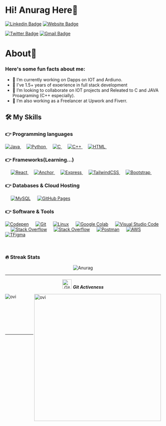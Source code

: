 
# Hi! Anurag Here👋

[![Linkedin Badge](https://img.shields.io/badge/-Anurag-blue?style=flat&logo=Linkedin&logoColor=white&link=https://www.linkedin.com/in/anurag-sharma-6b1a7b226/)](https://www.linkedin.com/in/anurag-sharma-6b1a7b226/)  [![Website Badge](https://img.shields.io/badge/-proAnurag-47CCCC?style=flat&logo=Google-Chrome&logoColor=white&link=https://probhavesh.vercel.app/)](https://bhavesh.pro/)

[![Twitter Badge](https://img.shields.io/badge/-@anu900mnda-1ca0f1?style=flat&labelColor=1ca0f1&logo=twitter&logoColor=white&link=https://twitter.com/anu900mnda)](https://twitter.com/anu900mnda)  [![Gmail Badge](https://img.shields.io/badge/-proAnurag-c14438?style=flat&logo=Gmail&logoColor=white&link=mailto:anurag.mnda@gmail.com)](mailto:anurag.mnda@gmail.com)

# About🧐

<h3> Here's some fun facts about me: </h3>

- 🔭 I’m currently working on Dapps on IOT and Ardiuno.
- 🌱 I've 1.5+ years of exoerience in full stack development
- 👯 I’m looking to collaborate on IOT projects and Releated to C and JAVA Proagraming (C++ especially).
- 🤔 I’m also working as a Freelancer at Upwork and Fiverr.

## 🛠️ My Skills

### 👉 Programming languages

<p align="left"> 
  

  <a href="/">
    <img alt="Java" src="https://img.shields.io/badge/Java-0175C2?style=for-the-badge&logo=java&logoColor=white"/>
  </a>
&emsp;
<a href="/">
    <img alt="Python" src="https://img.shields.io/badge/Python-FFD43B?style=for-the-badge&logo=python&logoColor=darkgreen"/>
  </a>
  &emsp;
<a href="/">
    <img alt="C" src="https://img.shields.io/badge/C-ED8B00?style=for-the-badge&logo=C&logoColor=white"/>
  </a>
   &emsp;
  <a href="/">
    <img alt="C++" src="https://img.shields.io/badge/C++-ED8B00?style=for-the-badge&logo=C++&logoColor=white"/>
  </a>
  &emsp;
<a href="/">
    <img alt="HTML" src="https://img.shields.io/badge/html-ED8B00?style=for-the-badge&logo=html5&logoColor=white"/>
  </a>
   &emsp;

</p>

### 👉 Frameworks(Learning...)
<p align="left"> 
&emsp;
  <a href="/" target="_blank"> 
     <img alt="React" src="https://img.shields.io/badge/React-02569B?style=for-the-badge&logo=react&logoColor=white">
   </a>
  &emsp;
  <a href="/" target="_blank"> 
     <img alt="Anchor" src="https://img.shields.io/badge/Anchor-02569B?style=for-the-badge&logo=anchor&logoColor=white">
   </a>
  &emsp; 
  <a href="/" target="_blank"> 
   <img alt="Express" src="https://img.shields.io/badge/Express-FF6F00?style=for-the-badge&logo=express&logoColor=white">
  </a>   
  &emsp;
  <a href="/" target="_blank">
    <img alt="TailwindCSS" src="https://img.shields.io/badge/TailwindCSS-F7931E?style=for-the-badge&logo=tailwindcss&logoColor=white">
  </a> 
   &emsp;
  <a href="/" target="_blank"> 
    <img alt="Bootstrap" src="https://img.shields.io/badge/Bootstrap-D00000?style=for-the-badge&logo=bootstrap&logoColor=white"/>
  </a>
  &emsp;
  </p>

### 👉 Databases & Cloud Hosting
<p align="left">
  &emsp;
    <a href="/"><img alt="MySQL" src="https://img.shields.io/badge/MySQL-00000F?style=for-the-badge&logo=mysql&logoColor=white"></a>
  &emsp;
    <a href="/"><img alt="GitHub Pages" src="https://img.shields.io/badge/GitHub-100000?style=for-the-badge&logo=github&logoColor=white"></a>
 </p>

 ### 👉 Software & Tools
 
<p>
    <a href="#"><img alt="Codepen" src="https://img.shields.io/badge/Codepen-000000?style=for-the-badge&logo=codepen&logoColor=white"></a>
  &emsp;
    <a href="#"><img alt="Git" src="https://img.shields.io/badge/Git-F05032?style=for-the-badge&logo=git&logoColor=white"></a>
  &emsp;
    <a href="#"><img alt="Linux" src="https://img.shields.io/badge/Linux-FCC624?style=for-the-badge&logo=linux&logoColor=black"></a>
  &emsp;
    <a href="#"><img alt="Google Colab" src="https://img.shields.io/badge/Colab-F9AB00?style=for-the-badge&logo=googlecolab&color=525252"></a>
  &emsp;
    <a href="#"><img alt="Visual Studio Code" src="https://img.shields.io/badge/Visual_Studio_Code-0078D4?style=for-the-badge&logo=visual%20studio%20code&logoColor=white"></a>
  &emsp;
    <a href="#"><img alt="Stack Overflow" src="https://img.shields.io/badge/Stack_Overflow-FE7A16?style=for-the-badge&logo=stack-overflow&logoColor=white"></a>
&emsp;
    <a href="#"><img alt="Stack Overflow" src="https://img.shields.io/badge/manjaro-35BF5C?style=for-the-badge&logo=manjaro&logoColor=white"></a>
    &emsp;
    <a href="#"><img alt="Postman" src="https://img.shields.io/badge/Postman-FF6C37?style=for-the-badge&logo=Postman&logoColor=white"></a>
     &emsp;
    <a href="#"><img alt="AWS" src="https://img.shields.io/badge/Amazon_AWS-232F3E?style=for-the-badge&logo=amazon-aws&logoColor=white"></a>
    &emsp;
    <a href="#"><img alt="TFigma" src="https://img.shields.io/badge/Figma-F24E1E?style=for-the-badge&logo=figma&logoColor=white"></a>
    &emsp;     
</p>

<br/>

### 🔥 Streak Stats
<p align="center"><img src="https://github-readme-stats.vercel.app/api?username=proAnurag&theme=gruvbox" alt="Anurag"  /></p>

<hr>
<p align="center">
 <img src="https://media.giphy.com/media/W5eoZHPpUx9sapR0eu/giphy.gif" width="30px" alt="Git"/>&nbsp;<i><b>Git Activeness</b></i></p>
 
<p><img align="left" src="https://github-readme-stats.vercel.app/api/top-langs?username=proAnurag&show_icons=true&locale=en&layout=compact&theme=gruvbox" alt="ovi" /></p>
<p>&nbsp;<img align="right" src="https://github-readme-stats.vercel.app/api?username=proAnurag&show_icons=true&locale=en&theme=gruvbox" alt="ovi" width="410" /></p>
<br><br><br><br><br>

<hr>
